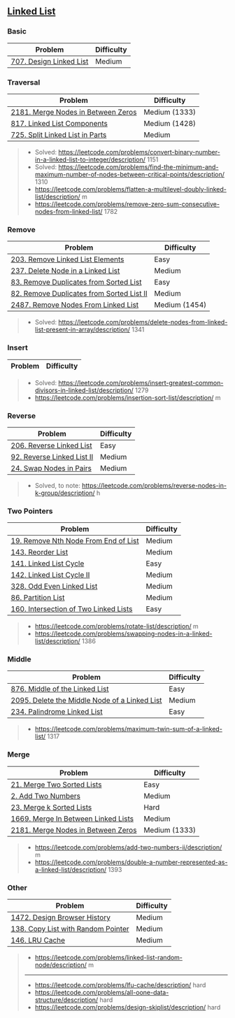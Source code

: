 ## [Linked List](../topics/linked-list.md)

### Basic
| Problem          | Difficulty |
|------------------|------------|
|[707. Design Linked List](../leetcode/707.design-linked-list.md)|Medium|
 
### Traversal
| Problem          | Difficulty |
|------------------|------------|
|[2181. Merge Nodes in Between Zeros](../leetcode/2181.merge-nodes-in-between-zeros.md)|Medium (1333)|
|[817. Linked List Components](../leetcode/817.linked-list-components.md)|Medium (1428)|
|[725. Split Linked List in Parts](../leetcode/725.split-linked-list-in-parts.md)|Medium|

> * Solved: https://leetcode.com/problems/convert-binary-number-in-a-linked-list-to-integer/description/ 1151
> * Solved: https://leetcode.com/problems/find-the-minimum-and-maximum-number-of-nodes-between-critical-points/description/ 1310
> * https://leetcode.com/problems/flatten-a-multilevel-doubly-linked-list/description/ m
> * https://leetcode.com/problems/remove-zero-sum-consecutive-nodes-from-linked-list/ 1782

### Remove
| Problem          | Difficulty |
|------------------|------------|
|[203. Remove Linked List Elements](../leetcode/203.remove-linked-list-elements.md)|Easy|
|[237. Delete Node in a Linked List](../leetcode/237.delete-node-in-a-linked-list.md)|Medium|
|[83. Remove Duplicates from Sorted List](../leetcode/83.remove-duplicates-from-sorted-list.md)|Easy|
|[82. Remove Duplicates from Sorted List II](../leetcode/82.remove-dpulicates-from-sorted-list-ii.md)|Medium|
|[2487. Remove Nodes From Linked List](../leetcode/2487.remove-nodes-from-linked-list.md)|Medium (1454)|

> * Solved: https://leetcode.com/problems/delete-nodes-from-linked-list-present-in-array/description/ 1341

### Insert
| Problem          | Difficulty |
|------------------|------------|
> * Solved: https://leetcode.com/problems/insert-greatest-common-divisors-in-linked-list/description/ 1279
> * https://leetcode.com/problems/insertion-sort-list/description/ m

### Reverse
| Problem          | Difficulty |
|------------------|------------|
|[206. Reverse Linked List](../leetcode/206.reverse-linked-list.md)|Easy|
|[92. Reverse Linked List II](../leetcode/92.reverse-linked-list-ii.md)|Medium|
|[24. Swap Nodes in Pairs](../leetcode/24.swap-nodes-in-pairs.md)|Medium|

> * Solved, to note: https://leetcode.com/problems/reverse-nodes-in-k-group/description/ h

### Two Pointers
| Problem          | Difficulty |
|------------------|------------|
|[19. Remove Nth Node From End of List](../leetcode/19.remove-nth-node-from-end-of-list.md)|Medium|
|[143. Reorder List](../leetcode/143.reorder-list.md)|Medium|
|[141. Linked List Cycle](../leetcode/141.linked-list-cycle.md)|Easy|
|[142. Linked List Cycle II](../leetcode/142.linked-list-cycle-ii.md)|Medium|
|[328. Odd Even Linked List](../leetcode/328.odd-even-linked-list.md)|Medium|
|[86. Partition List](../leetcode/86.partition-list.md)|Medium|
|[160. Intersection of Two Linked Lists](../leetcode/160.intersection-of-two-linked-lists.md)|Easy|

> * https://leetcode.com/problems/rotate-list/description/ m
> * https://leetcode.com/problems/swapping-nodes-in-a-linked-list/description/ 1386

### Middle
| Problem          | Difficulty |
|------------------|------------|
|[876. Middle of the Linked List](../leetcode/876.middle-of-the-linked-list.md)|Easy|
|[2095. Delete the Middle Node of a Linked List](../leetcode/2095.delete-the-middle-node-of-a-linked-list.md)|Medium|
|[234. Palindrome Linked List](../leetcode/234.palindrome-linked-list.md)|Easy|
> * https://leetcode.com/problems/maximum-twin-sum-of-a-linked-list/ 1317

### Merge
| Problem          | Difficulty |
|------------------|------------|
|[21. Merge Two Sorted Lists](../leetcode/21.merge-two-sorted-lists.md)|Easy|
|[2. Add Two Numbers](../leetcode/2.add-two-numbers.md)|Medium|
|[23. Merge k Sorted Lists](../leetcode/23.merge-k-sorted-lists.md)|Hard|
|[1669. Merge In Between Linked Lists](../leetcode/1669.merge-in-between-linked-lists.md)|Medium|
|[2181. Merge Nodes in Between Zeros](../leetcode/2181.merge-nodes-in-between-zeros.md)|Medium (1333)|
> * https://leetcode.com/problems/add-two-numbers-ii/description/ m
> * https://leetcode.com/problems/double-a-number-represented-as-a-linked-list/description/ 1393

### Other
| Problem          | Difficulty |
|------------------|------------|
|[1472. Design Browser History](../leetcode/1472.design-browser-history.md)|Medium|
|[138. Copy List with Random Pointer](../leetcode/138.copy-list-with-random-pointers.md)|Medium|
|[146. LRU Cache](../leetcode/146.lru-cache.md)|Medium|

> * https://leetcode.com/problems/linked-list-random-node/description/ m
> ----
> * https://leetcode.com/problems/lfu-cache/description/ hard
> * https://leetcode.com/problems/all-oone-data-structure/description/ hard
> * https://leetcode.com/problems/design-skiplist/description/ hard